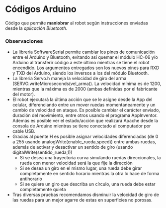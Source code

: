 # Códigos Arduino

Código que permite **maniobrar** al robot según instrucciones enviadas desde la *aplicación Bluetooth*.

### Observaciones
- La libreria SoftwareSerial permite cambiar los pines de comunicación entre el Arduino y Bluetooth, evitando así quemar el módulo HC-06 y/o Arduino al transferir código a este último mientras se tiene el robot encendido. Los argumentos entregados son los nuevos pines para RXD y TXD del Arduino, siendo los inversos a los del módulo Bluetooth.
- La libreria Servo.h maneja la velocidad de giro del arma (SERVO.writeMicroseconds(vel_arma)). La velocidad mínima es de 1200, mientras que la máxima es de 2000 (ambas definidas por el fabricante del motor).
- El robot ejecutará la última acción que se le asigne desde la App del celular, diferenciando entre un mover ruedas momentaneamente y un cambio de velocidad en ataque. Es posible cambiar el carácter enviado, duración del movimiento, entre otros usando el programa AppInventor. Además es posible ver el estado/acción que realizará Apache desde la consola de Arduino mientras se tiene conectado al computador por cable USB.
- Gracias al puente H es posible asignar velocidades diferenciadas (de 0 a 255 usando analogWrite(enable_rueda,speed)) entre ambas ruedas, además de activar y desactivar un sentido de giro (usando digitalWrite(sentido_rueda,1))
    - Si se desea una trayectoria curva simulando ruedas direccionales, la rueda con menor velocidad será la que fije la dirección
    - Si se desea un giro en el mismo lugar, una rueda debe girar completamente en sentido horario mientras la otra lo hace de forma antihorario
    - Si se quiere un giro que describa un círculo, una rueda debe estar completamente quieta
- Tras diversas pruebas recomendamos disminuir la velocidad de giro de las ruedas para un mejor agarre de estas en superficies no porosas.
